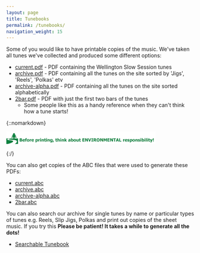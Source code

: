 ```yaml
---
layout: page
title: Tunebooks
permalink: /tunebooks/
navigation_weight: 15
---
```


Some of you would like to have printable copies of the music. We've taken all tunes we've collected and produced some different options:

* [current.pdf](/abc-collections/current.pdf "PDF") - PDF containing the Wellington Slow Session tunes
* [archive.pdf](/abc-collections/archive.pdf "PDF") - PDF containing all the tunes on the site sorted by 'Jigs', 'Reels', 'Polkas' etv
* [archive-alpha.pdf](/abc-collections/archive-alpha.pdf "PDF") - PDF containing all the tunes on the site sorted alphabetically
* [2bar.pdf](/abc-collections/2bar.pdf "PDF") - PDF with just the first two bars of the tunes
  * Some people like this as a handy reference when they can't think how a tune starts!

{::nomarkdown}
<p>
<img alt="Think before you print" src="/images/think-before-you-print.gif" border=0>
</p>
{:/}

You can also get copies of the ABC files that were used to generate these PDFs:

* [current.abc](/abc-collections/current.abc "ABC")
* [archive.abc](/abc-collections/archive.abc "ABC")
* [archive-alpha.abc](/abc-collections/archive-alpha.abc "ABC")
* [2bar.abc](/abc-collections/2bar.abc "ABC")

You can also search our archive for single tunes by name or particular types of tunes e.g. Reels, Slip Jigs, Polkas and print out copies of the sheet music. If you try this **Please be patient! It takes a while to generate all the dots!**

* [Searchable Tunebook](/tunebooks/searchable "Search")

